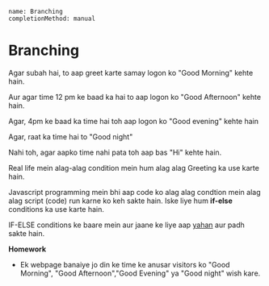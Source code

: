 ```ngMeta
name: Branching
completionMethod: manual
```

# Branching

Agar subah hai, to aap greet karte samay logon ko "Good Morning" kehte hain.

Aur agar time 12 pm ke baad ka hai to aap logon ko "Good Afternoon" kehte hain.

Agar, 4pm ke baad ka time hai toh aap logon ko "Good evening" kehte hain

Agar, raat ka time hai to "Good night"

Nahi toh, agar aapko time nahi pata toh aap bas "Hi" kehte hain.


Real life mein alag-alag condition mein hum alag alag Greeting ka use karte hain.

Javascript programming mein bhi aap code ko alag alag condtion mein alag alag script (code) run karne ko keh sakte hain.
Iske liye hum **if-else** conditions ka use karte hain.


IF-ELSE conditions ke baare mein aur jaane ke liye aap [yahan](https://www.w3schools.com/js/js_if_else.asp) aur padh sakte hain.


**Homework**

- Ek webpage banaiye jo din ke time ke anusar visitors ko "Good Morning", "Good Afternoon","Good Evening" ya "Good night" wish kare.

